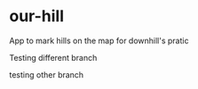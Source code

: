 # our-hill
App to mark hills on the map for downhill's pratic

Testing different branch 

testing other branch